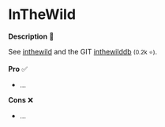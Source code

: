 # InTheWild

<div class="row row-cols-lg-2"><div>

**Description** 🍁

See [inthewild](https://inthewild.io/) and the GIT [inthewilddb](https://github.com/gmatuz/inthewilddb) <small>(0.2k ⭐)</small>.
</div><div>

**Pro** ✅

* ...

**Cons** ❌

* ...
</div></div>